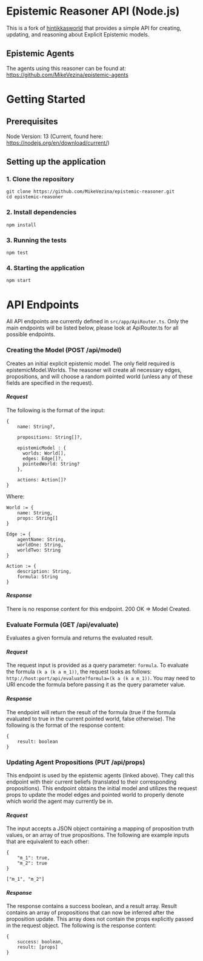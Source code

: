 # Epistemic Reasoner API (Node.js)
This is a fork of [hintikkasworld](https://gitlab.inria.fr/fschwarz/hintikkasworld) that provides a simple API for 
creating, updating, and reasoning about Explicit Epistemic models.

## Epistemic Agents
The agents using this reasoner can be found at: https://github.com/MikeVezina/epistemic-agents

# Getting Started
## Prerequisites
Node Version: 13 (Current, found here: https://nodejs.org/en/download/current/)

## Setting up the application
### 1. Clone the repository
```
git clone https://github.com/MikeVezina/epistemic-reasoner.git
cd epistemic-reasoner
```

### 2. Install dependencies
```
npm install
```

### 3. Running the tests
```
npm test
```

### 4. Starting the application
```
npm start
```

# API Endpoints
All API endpoints are currently defined in `src/app/ApiRouter.ts`. 
Only the main endpoints will be listed below, please look at ApiRouter.ts for all possible endpoints.

### Creating the Model (POST /api/model)
Creates an initial explicit epistemic model. The only field required is epistemicModel.Worlds. 
The reasoner will create all necessary edges, propositions, and will choose a random pointed world 
(unless any of these fields are specified in the request).
 
#### *Request*
The following is the format of the input:

```
{
    name: String?,

    propositions: String[]?,

    epistemicModel : {
      worlds: World[],
      edges: Edge[]?,
      pointedWorld: String?
    },

    actions: Action[]?
}
```
Where:
```
World := {
    name: String,
    props: String[]
}

Edge := {
    agentName: String,
    worldOne: String,
    worldTwo: String
}

Action := {
    description: String,
    formula: String
}
```

#### *Response*
There is no response content for this endpoint.
200 OK => Model Created. 

### Evaluate Formula (GET /api/evaluate)
Evaluates a given formula and returns the evaluated result.
#### *Request*
The request input is provided as a query parameter: `formula`.
To evaluate the formula `(k a (k a m_1))`, the request looks as follows:
`http://host:port/api/evaluate?formula=(k a (k a m_1))`. You may need to URI encode
the formula before passing it as the query parameter value. 

#### *Response*
The endpoint will return the result of the formula 
(true if the formula evaluated to true in the current pointed world, false otherwise).
The following is the format of the response content:
```
{
    result: boolean 
}
```

### Updating Agent Propositions (PUT /api/props)
This endpoint is used by the epistemic agents (linked above). 
They call this endpoint with their current beliefs (translated to their corresponding propositions).
This endpoint obtains the initial model and utilizes the request props to 
update the model edges and pointed world to properly denote which world the agent may currently be in.
   
#### *Request*
The input accepts a JSON object containing a mapping of proposition truth values, or an array of true propositions. 
The following are example inputs that are equivalent to each other:
```
{
    "m_1": true,
    "m_2": true
}
```

```["m_1", "m_2"]```

#### *Response*
The response contains a success boolean, and a result array.
Result contains an array of propositions that can now be inferred after the proposition update. 
This array does not contain the props explicitly passed in the request object.
The following is the response content:
```
{
    success: boolean,
    result: [props]
}
```
